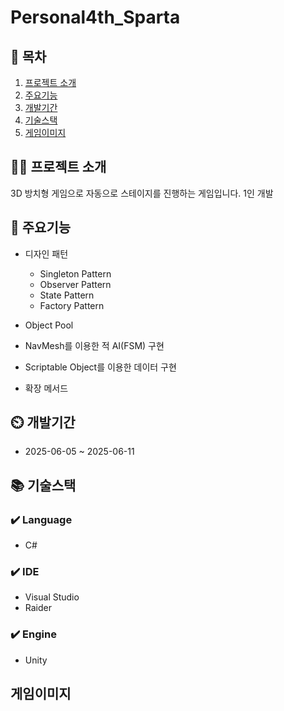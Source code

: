 ﻿# Personal4th_Sparta

## 📖 목차
1. [프로젝트 소개](#프로젝트-소개)
2. [주요기능](#주요기능)
3. [개발기간](#개발기간)
4. [기술스택](#기술스택)
6. [게임이미지](#게임이미지)

## 👨‍🏫 프로젝트 소개
3D 방치형 게임으로 자동으로 스테이지를 진행하는 게임입니다.
1인 개발

## 💜 주요기능

- 디자인 패턴
  - Singleton Pattern
  - Observer Pattern
  - State Pattern
  - Factory Pattern
- Object Pool 

- NavMesh를 이용한 적 AI(FSM) 구현
- Scriptable Object를 이용한 데이터 구현
- 확장 메서드

## ⏲️ 개발기간
- 2025-06-05 ~ 2025-06-11

## 📚️ 기술스택

### ✔️ Language
- C#

### ✔️ IDE
- Visual Studio
- Raider
  
### ✔️ Engine
- Unity

## 게임이미지

